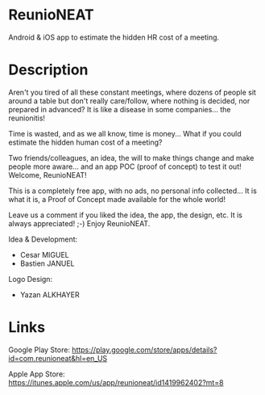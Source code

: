 # ReunioNEAT

Android & iOS app to estimate the hidden HR cost of a meeting.


# Description
Aren't you tired of all these constant meetings, where dozens of people sit around a table but don't really care/follow, where nothing is decided, nor prepared in advanced?
It is like a disease in some companies... the reunionitis!

Time is wasted, and as we all know, time is money...
What if you could estimate the hidden human cost of a meeting?


Two friends/colleagues, an idea, the will to make things change and make people more aware... and an app POC (proof of concept) to test it out!
Welcome, ReunioNEAT!

This is a completely free app, with no ads, no personal info collected... It is what it is, a Proof of Concept made available for the whole world!

Leave us a comment if you liked the idea, the app, the design, etc. It is always appreciated! ;-)
Enjoy ReunioNEAT.

Idea & Development:
- Cesar MIGUEL
- Bastien JANUEL

Logo Design:
- Yazan ALKHAYER

# Links
Google Play Store:
https://play.google.com/store/apps/details?id=com.reunioneat&hl=en_US

Apple App Store:
https://itunes.apple.com/us/app/reunioneat/id1419962402?mt=8
